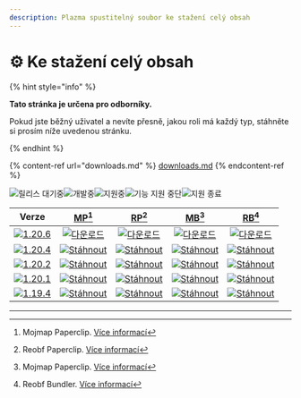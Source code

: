 ```yaml
---
description: Plazma spustitelný soubor ke stažení celý obsah
---
```


# ⚙️ Ke stažení celý obsah

{% hint style="info" %}

**Tato stránka je určena pro odborníky.**

Pokud jste běžný uživatel a nevíte přesně, jakou roli má každý typ, stáhněte si prosím níže uvedenou stránku.

{% endhint %}

{% content-ref url="downloads.md" %}
[downloads.md](downloads.md)
{% endcontent-ref %}

[wtr]: <https://badge.plazmamc.org/0/Čeká na vydání>

![릴리스 대기중][wtr]![개발중](https://badge.plazmamc.org/1/개발중)![지원중](https://badge.plazmamc.org/2/지원중)![기능 지원 중단](https://badge.plazmamc.org/6/기능%20지원%20중단)![지원 종료](https://badge.plazmamc.org/4/지원%20종료)

|                                       Verze                                       |                              [MP](#user-content-fn-1)[^1]                              |                              [RP](#user-content-fn-2)[^2]                              |                              [MB](#user-content-fn-3)[^3]                              |                              [RB](#user-content-fn-4)[^4]                              |
| :-------------------------------------------------------------------------------: | :------------------------------------------------------------------------------------: | :------------------------------------------------------------------------------------: | :------------------------------------------------------------------------------------: | :------------------------------------------------------------------------------------: |
| [![1.20.6](https://badge.plazmamc.org/1/1.20.6)](https://git.plazmamc.org/1.20.6) |     [![다운로드](https://badge.plazmamc.org/1/다운로드)](https://dl.plazmamc.org/1.20.6/0)     |     [![다운로드](https://badge.plazmamc.org/1/다운로드)](https://dl.plazmamc.org/1.20.6/1)     |     [![다운로드](https://badge.plazmamc.org/1/다운로드)](https://dl.plazmamc.org/1.20.6/2)     |     [![다운로드](https://badge.plazmamc.org/1/다운로드)](https://dl.plazmamc.org/1.20.6/3)     |
| [![1.20.4](https://badge.plazmamc.org/2/1.20.4)](https://git.plazmamc.org/1.20.4) | [![Stáhnout](https://badge.plazmamc.org/1/Stáhnout)](https://dl.plazmamc.org/1.20.4/0) | [![Stáhnout](https://badge.plazmamc.org/1/Stáhnout)](https://dl.plazmamc.org/1.20.4/1) | [![Stáhnout](https://badge.plazmamc.org/1/Stáhnout)](https://dl.plazmamc.org/1.20.4/2) | [![Stáhnout](https://badge.plazmamc.org/1/Stáhnout)](https://dl.plazmamc.org/1.20.4/3) |
| [![1.20.2](https://badge.plazmamc.org/4/1.20.2)](https://git.plazmamc.org/1.20.2) | [![Stáhnout](https://badge.plazmamc.org/1/Stáhnout)](https://dl.plazmamc.org/1.20.2/0) | [![Stáhnout](https://badge.plazmamc.org/1/Stáhnout)](https://dl.plazmamc.org/1.20.2/1) | [![Stáhnout](https://badge.plazmamc.org/1/Stáhnout)](https://dl.plazmamc.org/1.20.2/2) | [![Stáhnout](https://badge.plazmamc.org/1/Stáhnout)](https://dl.plazmamc.org/1.20.2/3) |
| [![1.20.1](https://badge.plazmamc.org/4/1.20.1)](https://git.plazmamc.org/1.20.1) | [![Stáhnout](https://badge.plazmamc.org/1/Stáhnout)](https://dl.plazmamc.org/1.20.1/0) | [![Stáhnout](https://badge.plazmamc.org/1/Stáhnout)](https://dl.plazmamc.org/1.20.1/1) | [![Stáhnout](https://badge.plazmamc.org/1/Stáhnout)](https://dl.plazmamc.org/1.20.1/2) | [![Stáhnout](https://badge.plazmamc.org/1/Stáhnout)](https://dl.plazmamc.org/1.20.1/3) |
| [![1.19.4](https://badge.plazmamc.org/4/1.19.4)](https://git.plazmamc.org/1.19.4) | [![Stáhnout](https://badge.plazmamc.org/1/Stáhnout)](https://dl.plazmamc.org/1.19.4/0) | [![Stáhnout](https://badge.plazmamc.org/1/Stáhnout)](https://dl.plazmamc.org/1.19.4/1) | [![Stáhnout](https://badge.plazmamc.org/1/Stáhnout)](https://dl.plazmamc.org/1.19.4/2) | [![Stáhnout](https://badge.plazmamc.org/1/Stáhnout)](https://dl.plazmamc.org/1.19.4/3) |

***

[^1]: Mojmap Paperclip. [Více informací](../administration/getting-started#id-2)

[^2]: Reobf Paperclip. [Více informací](../administration/getting-started#id-2)

[^3]: Mojmap Paperclip. [Více informací](../administration/getting-started#id-2)

[^4]: Reobf Bundler. [Více informací](../administration/getting-started#id-2)
